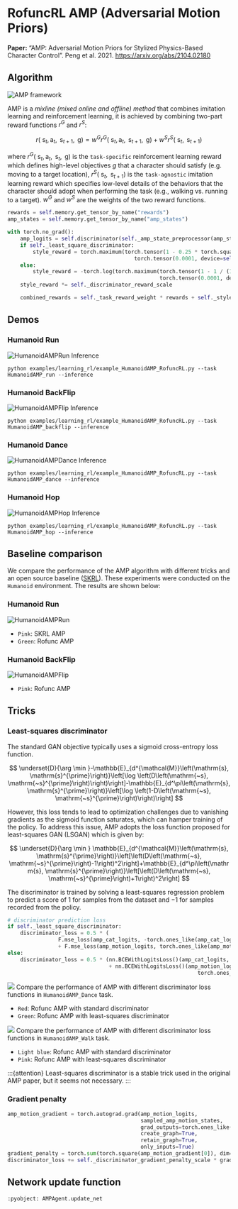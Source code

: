 # RofuncRL AMP (Adversarial Motion Priors)


**Paper:** “AMP: Adversarial Motion Priors for Stylized Physics-Based Character Control”. Peng et al. 2021. https://arxiv.org/abs/2104.02180

## Algorithm 

![AMP framework](../../../img/AMP1.png)

AMP is a *mixline (mixed online and offline) method* that combines imitation learning and reinforcement learning, it is achieved by combining two-part reward functions $r^G$ and $r^S$:

$$
r\left(\mathrm{~s}_t, \mathrm{a}_t, \mathrm{~s}_{t+1}, \mathrm{~g}\right)=w^G r^G\left(\mathrm{~s}_t, \mathrm{a}_t, \mathrm{~s}_{t+1}, \mathrm{~g}\right)+w^S r^S\left(\mathrm{~s}_t, \mathrm{~s}_{t+1}\right)
$$

where $r^G\left(\mathrm{~s}_t, \mathrm{a}_t, \mathrm{~s}_t, \mathrm{~g}\right)$ is the `task-specific` reinforcement learning reward which defines high-level objectives $g$ that a character should satisfy (e.g. moving to a target location), $r^S\left(\mathrm{~s}_t, \mathrm{~s}_{t+1}\right)$ is the `task-agnostic` imitation learning reward which specifies low-level details of the behaviors that the character should adopt when performing the task (e.g., walking vs. running to a target). $w^G$ and $w^S$ are the weights of the two reward functions.

```python
rewards = self.memory.get_tensor_by_name("rewards")
amp_states = self.memory.get_tensor_by_name("amp_states")

with torch.no_grad():
    amp_logits = self.discriminator(self._amp_state_preprocessor(amp_states))
    if self._least_square_discriminator:
        style_reward = torch.maximum(torch.tensor(1 - 0.25 * torch.square(1 - amp_logits)),
                                        torch.tensor(0.0001, device=self.device))
    else:
        style_reward = -torch.log(torch.maximum(torch.tensor(1 - 1 / (1 + torch.exp(-amp_logits))),
                                                torch.tensor(0.0001, device=self.device)))
    style_reward *= self._discriminator_reward_scale

    combined_rewards = self._task_reward_weight * rewards + self._style_reward_weight * style_reward
```

## Demos

### Humanoid Run

![HumanoidAMPRun Inference](../../../img/RofuncAMP_HumanoidRun.gif)

```shell
python examples/learning_rl/example_HumanoidAMP_RofuncRL.py --task HumanoidAMP_run --inference
```

### Humanoid BackFlip

![HumanoidAMPFlip Inference](../../../img/RofuncAMP_HumanoidFlip.gif)

```shell
python examples/learning_rl/example_HumanoidAMP_RofuncRL.py --task HumanoidAMP_backflip --inference
```

### Humanoid Dance

![HumanoidAMPDance Inference](../../../img/RofuncAMP_HumanoidDance.gif)

```shell
python examples/learning_rl/example_HumanoidAMP_RofuncRL.py --task HumanoidAMP_dance --inference
```

### Humanoid Hop
![HumanoidAMPHop Inference](../../../img/RofuncAMP_HumanoidHop.gif)

```shell
python examples/learning_rl/example_HumanoidAMP_RofuncRL.py --task HumanoidAMP_hop --inference
```

## Baseline comparison

We compare the performance of the AMP algorithm with different tricks and an open source baseline 
([SKRL](https://github.com/Toni-SM/skrl/tree/main)). These experiments were conducted on the `Humanoid` environment.
The results are shown below:

### Humanoid Run
![HumanoidAMPRun](../../../img/RofuncAMP_HumanoidRun_perf.png)
- `Pink`: SKRL AMP
- `Green`: Rofunc AMP 

### Humanoid BackFlip
![HumanoidAMPFlip](../../../img/RofuncAMP_HumanoidFlip_perf.png)
- `Pink`: Rofunc AMP





## Tricks

### Least-squares discriminator

The standard GAN objective typically uses a sigmoid cross-entropy loss function. 

$$
\underset{D}{\arg \min }-\mathbb{E}_{d^{\mathcal{M}}\left(\mathrm{s}, \mathrm{s}^{\prime}\right)}\left[\log \left(D\left(\mathrm{~s}, \mathrm{~s}^{\prime}\right)\right)\right]-\mathbb{E}_{d^\pi\left(\mathrm{s}, \mathrm{s}^{\prime}\right)}\left[\log \left(1-D\left(\mathrm{~s}, \mathrm{~s}^{\prime}\right)\right)\right]
$$

However, this loss tends to lead to optimization challenges due to vanishing gradients as the sigmoid function saturates, which can hamper training of the policy. To address this issue, AMP adopts the loss function proposed for least-squares GAN (LSGAN) which is given by:

$$
\underset{D}{\arg \min } \mathbb{E}_{d^{\mathcal{M}}\left(\mathrm{s}, \mathrm{s}^{\prime}\right)}\left[\left(D\left(\mathrm{~s}, \mathrm{~s}^{\prime}\right)-1\right)^2\right]+\mathbb{E}_{d^\pi\left(\mathrm{s}, \mathrm{s}^{\prime}\right)}\left[\left(D\left(\mathrm{~s}, \mathrm{~s}^{\prime}\right)+1\right)^2\right]
$$

The discriminator is trained by solving a least-squares regression problem to predict a score of 1 for samples from the dataset and −1 for samples recorded from the policy.

```python
# discriminator prediction loss
if self._least_square_discriminator:
    discriminator_loss = 0.5 * (
                F.mse_loss(amp_cat_logits, -torch.ones_like(amp_cat_logits), reduction='mean') \
                + F.mse_loss(amp_motion_logits, torch.ones_like(amp_motion_logits), reduction='mean'))
else:
    discriminator_loss = 0.5 * (nn.BCEWithLogitsLoss()(amp_cat_logits, torch.zeros_like(amp_cat_logits)) \
                                + nn.BCEWithLogitsLoss()(amp_motion_logits,
                                                            torch.ones_like(amp_motion_logits)))
```

![](../../../img/AMP2.png)
Compare the performance of AMP with different discriminator loss functions in `HumanoidAMP_Dance` task.
- `Red`: Rofunc AMP with standard discriminator
- `Green`: Rofunc AMP with least-squares discriminator

![](../../../img/AMP3.png)
Compare the performance of AMP with different discriminator loss functions in `HumanoidAMP_Walk` task.
- `Light blue`: Rofunc AMP with standard discriminator
- `Pink`: Rofunc AMP with least-squares discriminator

:::{attention}
Least-squares discriminator is a stable trick used in the original AMP paper, but it seems not necessary.
:::


### Gradient penalty


```python
amp_motion_gradient = torch.autograd.grad(amp_motion_logits,
                                          sampled_amp_motion_states,
                                          grad_outputs=torch.ones_like(amp_motion_logits),
                                          create_graph=True,
                                          retain_graph=True,
                                          only_inputs=True)
gradient_penalty = torch.sum(torch.square(amp_motion_gradient[0]), dim=-1).mean()
discriminator_loss += self._discriminator_gradient_penalty_scale * gradient_penalty
```



## Network update function

```{literalinclude} ../../../../rofunc/learning/RofuncRL/agents/mixline/amp_agent.py
:pyobject: AMPAgent.update_net
```